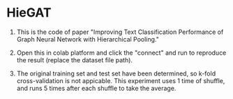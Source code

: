 # HieGAT
1. This is the code of paper "Improving Text Classification Performance of Graph Neural Network with Hierarchical Pooling."

2. Open this in colab platform and click the "connect" and run to reproduce the result (replace the dataset file path).

3. The original training set and test set have been determined, so k-fold cross-validation is not appicable. This experiment uses 1 time of shuffle, and runs 5 times after each shuffle to take the average.
